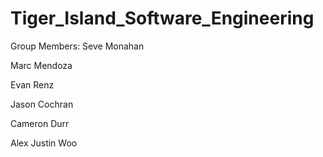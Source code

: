 # Tiger_Island_Software_Engineering

Group Members:
Seve Monahan

Marc Mendoza

Evan Renz

Jason Cochran

Cameron Durr

Alex Justin Woo
